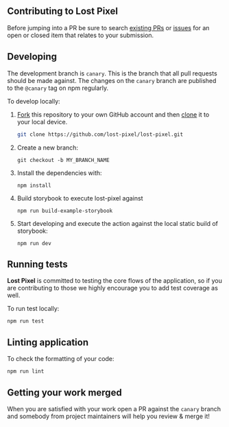 ## Contributing to Lost Pixel

Before jumping into a PR be sure to search [existing PRs](https://github.com/lost-pixel/lost-pixel/pulls) or [issues](https://github.com/lost-pixel/lost-pixel/issues) for an open or closed item that relates to your submission.

## Developing

The development branch is `canary`. This is the branch that all pull
requests should be made against. The changes on the `canary`
branch are published to the `@canary` tag on npm regularly.

To develop locally:

1. [Fork](https://help.github.com/articles/fork-a-repo/) this repository to your
   own GitHub account and then
   [clone](https://help.github.com/articles/cloning-a-repository/) it to your local device.

   ```sh
   git clone https://github.com/lost-pixel/lost-pixel.git
   ```

2. Create a new branch:
   ```
   git checkout -b MY_BRANCH_NAME
   ```
3. Install the dependencies with:
   ```
   npm install
   ```
4. Build storybook to execute lost-pixel against 
    ```
    npm run build-example-storybook
    ```
4. Start developing and execute the action against the local static build of storybook:
   ```
   npm run dev
   ```

## Running tests
**Lost Pixel** is committed to testing the core flows of the application, so if you are contributing to those we highly encourage you to add test coverage as well.

To run test locally:

   ```
   npm run test 
   ```
## Linting application 

To check the formatting of your code:
   ```
   npm run lint
   ```

## Getting your work merged 
When you are satisfied with your work open a PR against the `canary` branch and somebody from project maintainers will help you review & merge it!
